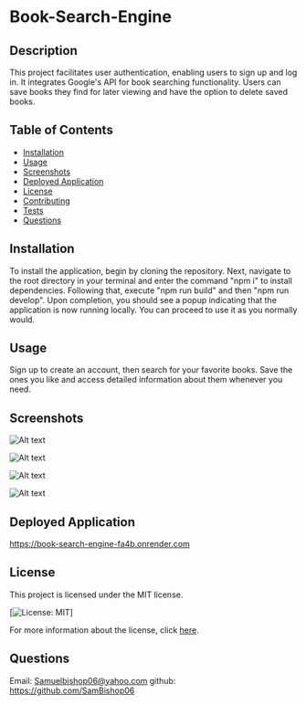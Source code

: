  # Book-Search-Engine

 ## Description
This project facilitates user authentication, enabling users to sign up and log in. It integrates Google's API for book searching functionality. Users can save books they find for later viewing and have the option to delete saved books.

## Table of Contents
- [Installation](#installation)
- [Usage](#usage)
- [Screenshots](#screenshots)
- [Deployed Application](#deployed-application)
- [License](#license)
- [Contributing](#contributing)
- [Tests](#tests)
- [Questions](#questions)

## Installation
To install the application, begin by cloning the repository. Next, navigate to the root directory in your terminal and enter the command "npm i" to install dependencies. Following that, execute "npm run build" and then "npm run develop". Upon completion, you should see a popup indicating that the application is now running locally. You can proceed to use it as you normally would.

## Usage
Sign up to create an account, then search for your favorite books. Save the ones you like and access detailed information about them whenever you need.

## Screenshots
![Alt text](<homepage-bookserach.png 11-55-55-760.png>)

![Alt text](<login-book-search.png 11-55-53-405.png>)

![Alt text](<signin-bookserach.png 11-55-47-059.png>)

![Alt text](<bookserac-bookserach.png 11-55-58-515.png>)

## Deployed Application
https://book-search-engine-fa4b.onrender.com

## License
This project is licensed under the MIT license.

[![License: MIT](https://img.shields.io/badge/License-MIT-yellow.svg)]

For more information about the license, click [here](https://opensource.org/licenses/MIT).

## Questions
Email: Samuelbishop06@yahoo.com
github: https://github.com/SamBishop06